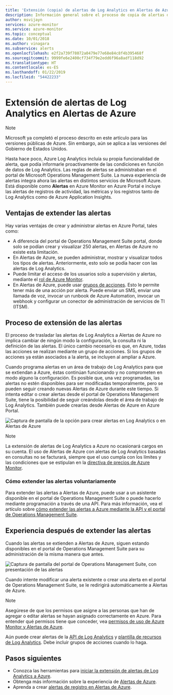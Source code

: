 ```yaml
---
title: 'Extensión (copia) de alertas de Log Analytics en Alertas de Azure: información general'
description: Información general sobre el proceso de copia de alertas desde Log Analytics en el portal de OMS a Alertas de Azure, con detalles que abordan las inquietudes más frecuentes de los usuarios.
author: msvijayn
services: azure-monitor
ms.service: azure-monitor
ms.topic: conceptual
ms.date: 10/01/2018
ms.author: vinagara
ms.subservice: alerts
ms.openlocfilehash: e2f2a739f78072a0479e77e68e84c8f4b395468f
ms.sourcegitcommit: 9999fe6e2400cf734f79e2edd6f96a8adf118d92
ms.translationtype: HT
ms.contentlocale: es-ES
ms.lasthandoff: 01/22/2019
ms.locfileid: "54422233"
---
```

# <a name="extend-log-analytics-alerts-to-azure-alerts"></a>Extensión de alertas de Log Analytics en Alertas de Azure

> [!NOTE]
> Microsoft ya completó el proceso descrito en este artículo para las versiones públicas de Azure. Sin embargo, aún se aplica a las versiones del Gobierno de Estados Unidos.  

Hasta hace poco, Azure Log Analytics incluía su propia funcionalidad de alerta, que podía informarle proactivamente de las condiciones en función de datos de Log Analytics. Las reglas de alertas se administraban en el portal de Microsoft Operations Management Suite. La nueva experiencia de alertas integra ahora las alertas en distintos servicios de Microsoft Azure. Está disponible como **Alertas** en Azure Monitor en Azure Portal e incluye las alertas de registros de actividad, las métricas y los registros tanto de Log Analytics como de Azure Application Insights. 

## <a name="benefits-of-extending-your-alerts"></a>Ventajas de extender las alertas
Hay varias ventajas de crear y administrar alertas en Azure Portal, tales como:

- A diferencia del portal de Operations Management Suite portal, donde solo se podían crear y visualizar 250 alertas, en Alertas de Azure no existe esta limitación.
- En Alertas de Azure, se pueden administrar, mostrar y visualizar todos los tipos de alertas. Anteriormente, esto solo se podía hacer con las alertas de Log Analytics.
- Puede limitar el acceso de los usuarios solo a supervisión y alertas, mediante el [rol de Azure Monitor](../../azure-monitor/platform/roles-permissions-security.md).
- En Alertas de Azure, puede usar [grupos de acciones](../../azure-monitor/platform/action-groups.md). Esto le permite tener más de una acción por alerta. Puede enviar un SMS, enviar una llamada de voz, invocar un runbook de Azure Automation, invocar un webhook y configurar un conector de administración de servicios de TI (ITSM). 

## <a name="process-of-extending-your-alerts"></a>Proceso de extensión de las alertas
El proceso de trasladar las alertas de Log Analytics a Alertas de Azure no implica cambiar de ningún modo la configuración, la consulta ni la definición de las alertas. El único cambio necesario es que, en Azure, todas las acciones se realizan mediante un grupo de acciones. Si los grupos de acciones ya están asociados a la alerta, se incluyen al ampliar a Azure.

Cuando programa alertas en un área de trabajo de Log Analytics para que se extiendan a Azure, éstas continúan funcionando y no comprometen en modo alguno la configuración. Es posible que, una vez programadas, las alertas no estén disponibles para ser modificadas temporalmente, pero se pueden seguir creando nuevas Alertas de Azure durante este tiempo. Si intenta editar o crear alertas desde el portal de Operations Management Suite, tiene la posibilidad de seguir creándolas desde el área de trabajo de Log Analytics. También puede crearlas desde Alertas de Azure en Azure Portal.

 ![Captura de pantalla de la opción para crear alertas en Log Analytics o en Alertas de Azure](media/alerts-extend/ScheduledDirection.png)

> [!NOTE]
> La extensión de alertas de Log Analytics a Azure no ocasionará cargos en su cuenta. El uso de Alertas de Azure con alertas de Log Analytics basadas en consultas no se facturará, siempre que el uso cumpla con los límites y las condiciones que se estipulan en la [directiva de precios de Azure Monitor](https://azure.microsoft.com/pricing/details/monitor/).  


### <a name="how-to-extend-your-alerts-voluntarily"></a>Cómo extender las alertas voluntariamente
Para extender las alertas a Alertas de Azure, puede usar a un asistente disponible en el portal de Operations Management Suite o puede hacerlo mediante programación a través de una API. Para más información, vea el artículo sobre [cómo extender las alertas a Azure mediante la API y el portal de Operations Management Suite](alerts-extend-tool.md).

## <a name="experience-after-extending-your-alerts"></a>Experiencia después de extender las alertas
Cuando las alertas se extienden a Alertas de Azure, siguen estando disponibles en el portal de Operations Management Suite para su administración de la misma manera que antes.

![Captura de pantalla del portal de Operations Management Suite, con presentación de las alertas](media/alerts-extend/PostExtendList.png)

Cuando intente modificar una alerta existente o crear una alerta en el portal de Operations Management Suite, se le redirigirá automáticamente a Alertas de Azure.  

> [!NOTE]
> Asegúrese de que los permisos que asigne a las personas que han de agregar o editar alertas se hayan asignado correctamente en Azure. Para entender qué permisos tiene que conceder, vea [permisos de uso de Azure Monitor y Alertas de Azure](../../azure-monitor/platform/roles-permissions-security.md).  
> 

Aún puede crear alertas de la [API de Log Analytics](../../azure-monitor/platform/api-alerts.md) y [plantilla de recursos de Log Analytics](../../azure-monitor/insights/solutions-resources-searches-alerts.md). Debe incluir grupos de acciones cuando lo haga.

## <a name="next-steps"></a>Pasos siguientes

* Conozca las herramientas para [iniciar la extensión de alertas de Log Analytics a Azure](alerts-extend-tool.md).
* Obtenga más información sobre la experiencia de [Alertas de Azure](../../azure-monitor/platform/alerts-overview.md).
* Aprenda a crear [alertas de registro en Alertas de Azure](alerts-unified-log.md).

